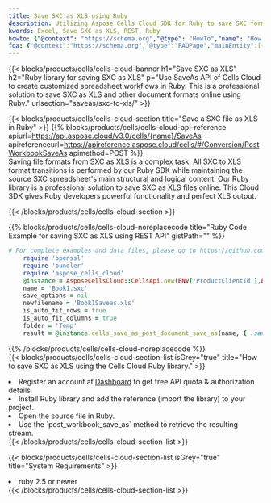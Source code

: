 ```yaml
---
title: Save SXC as XLS using Ruby 
description: Utilizing Aspose.Cells Cloud SDK for Ruby to save SXC format file as XLS format file. 
kwords: Excel, Save SXC as XLS, REST, Ruby
howto: {"@context": "https://schema.org","@type": "HowTo","name": "How to save SXC as XLS using the Cells Cloud Ruby library.","description": "How to save SXC as XLS using the Cells Cloud Ruby library.","image": {"@type": "ImageObject"},"url": "/ruby/saveas/sxc-to-xls/","step": [{ "@type": "HowToStep","name": "How to save SXC as XLS using the Cells Cloud Ruby library. step 1", "image": {"@type": "ImageObject",},"url": "/ruby/saveas/sxc-to-xls/","text": "Register an account at <a href='https://dashboard.aspose.cloud/'>Dashboard</a> to get free API quota & authorization details",},{ "@type": "HowToStep","name": "How to save SXC as XLS using the Cells Cloud Ruby library. step 1", "image": {"@type": "ImageObject",},"url": "/ruby/saveas/sxc-to-xls/","text": "Install Ruby library and add the reference (import the library) to your project.",},{ "@type": "HowToStep","name": "How to save SXC as XLS using the Cells Cloud Ruby library. step 1", "image": {"@type": "ImageObject",},"url": "/ruby/saveas/sxc-to-xls/","text": "Open the source file in Ruby.",},{ "@type": "HowToStep","name": "How to save SXC as XLS using the Cells Cloud Ruby library. step 1", "image": {"@type": "ImageObject",},"url": "/ruby/saveas/sxc-to-xls/","text": "Use the `post_workbook_save_as` method to retrieve the resulting stream.",}, ],"supply": {"@type": "HowToSupply","name": "document"},"tool": [{"@type": "HowToTool","name": "RubyMine, Visual Studio Code, Aptana Studio, NetBeans"},{"@type": "HowToTool","name": "Aspose Cells"}],"totalTime": "PT6M"}
fqa: {"@context":"https://schema.org","@type":"FAQPage","mainEntity":[{"@type":"Question","name":"Why save file as other formats file in C# using REST API?","acceptedAnswer":{"@type":"Answer","text":"Documents are encoded in many ways, and some files may be incompatible with the software you use. To open and read such files, just save them as appropriate file formats.<br/><ol><li>Install .NET SDK and add the reference (import the library) to your project.</li><li>Open the source file in C# using REST API.</li><li>Call the PostWorkbookSaveAsRequest() method, passing an output filename with required extension.</li><li>Get the result of save as a separate file.</li></ol>"}},{"@type":"Question","name":"What file formats can I save as with your C# library?","acceptedAnswer":{"@type":"Answer","text":"We support a variety of file formats for conversion using .NET library, including XLSX, Excel, xls , PDF, CSV, HTML, Markdown, XML, PNG, JPG, TIFF, Json, TXT and many more."}},{"@type":"Question","name":"What is the maximum allowed file size for conversion using this .NET library?","acceptedAnswer":{"@type":"Answer","text":"There are no file size limits for format conversions using .NET library."}}]}
---
```



{{< blocks/products/cells/cells-cloud-banner h1="Save SXC as XLS" h2="Ruby library for saving SXC as XLS" p="Use SaveAs API of Cells Cloud to create customized spreadsheet workflows in Ruby. This is a professional solution to save SXC as XLS and other document formats online using Ruby." urlsection="saveas/sxc-to-xls/" >}}

{{< blocks/products/cells/cells-cloud-section  title="Save a SXC file as XLS in Ruby" >}}
{{% blocks/products/cells/cells-cloud-api-reference  apiurl=https://api.aspose.cloud/v3.0/cells/{name}/SaveAs  apireferenceurl=https://apireference.aspose.cloud/cells/#/Conversion/PostWorkbookSaveAs  apimethod=POST %}}
<br/>
Saving file formats from SXC as XLS is a complex task. All SXC to XLS format transitions is performed by our Ruby SDK while maintaining the source SXC spreadsheet's main structural and logical content. Our Ruby library is a professional solution to save SXC as XLS files online. This Cloud SDK gives Ruby developers powerful functionality and perfect XLS output.

{{< /blocks/products/cells/cells-cloud-section >}}

{{% blocks/products/cells/cells-cloud-noreplacecode title="Ruby Code Example for saving SXC as XLS using REST API" gistPath="" %}}
  
```ruby
# For complete examples and data files, please go to https://github.com/aspose-cells-cloud/aspose-cells-cloud-ruby/
    require 'openssl'
    require 'bundler'
    require 'aspose_cells_cloud'
    @instance = AsposeCellsCloud::CellsApi.new(ENV['ProductClientId'],ENV['ProductClientSecret'])
    name = 'Book1.sxc'
    save_options = nil
    newfilename = 'Book1Saveas.xls'
    is_auto_fit_rows = true
    is_auto_fit_columns = true
    folder = 'Temp'
    result = @instance.cells_save_as_post_document_save_as(name, { :save_options=>save_options, :newfilename=>(folder+"/"+newfilename), :is_auto_fit_rows=>is_auto_fit_rows, :is_auto_fit_columns=>is_auto_fit_columns, :folder=>folder})
```
  
{{% /blocks/products/cells/cells-cloud-noreplacecode  %}}
<br/>
{{< blocks/products/cells/cells-cloud-section-list isGrey="true"  title="How to save SXC as XLS using the Cells Cloud Ruby library." >}}
<li>Register an account at <a href="https://dashboard.aspose.cloud/">Dashboard</a> to get free API quota & authorization details</li>
<li>Install Ruby library and add the reference (import the library) to your project.</li>
<li>Open the source file in Ruby.</li>
<li>Use the `post_workbook_save_as` method to retrieve the resulting stream.</li>
{{< /blocks/products/cells/cells-cloud-section-list >}}

{{< blocks/products/cells/cells-cloud-section-list isGrey="true"  title="System Requirements" >}}
<li>ruby 2.5 or newer</li>
{{< /blocks/products/cells/cells-cloud-section-list >}}
